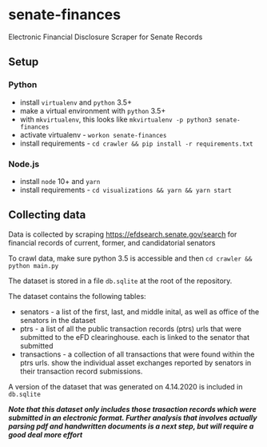 # senate-finances
Electronic Financial Disclosure Scraper for Senate Records

## Setup
### Python
* install `virtualenv` and `python` 3.5+
* make a virtual environment with `python` 3.5+
* with `mkvirtualenv`, this looks like `mkvirtualenv -p python3 senate-finances`
* activate virtualenv - `workon senate-finances`
* install requirements - `cd crawler && pip install -r requirements.txt`

### Node.js
* install `node` 10+ and `yarn`
* install requirements - `cd visualizations && yarn && yarn start`

## Collecting data
Data is collected by scraping https://efdsearch.senate.gov/search
for financial records of current, former, and candidatorial senators

To crawl data, make sure python 3.5 is accessible and then `cd crawler && python main.py`

The dataset is stored in a file `db.sqlite` at the root of the repository.

The dataset contains the following tables:
* senators - a list of the first, last, and middle inital, as well as office of the senators in the dataset
* ptrs - a list of all the public transaction records (ptrs) urls that were submitted to the
eFD clearinghouse. each is linked to the senator that submitted
* transactions - a collection of all transactions that were found within the ptrs urls. show the individual asset exchanges reported by senators in their transaction record submissions.

A version of the dataset that was generated on 4.14.2020 is included in `db.sqlite`

***Note that this dataset only includes those trasaction records which were submitted in an electronic format. Further analysis that involves actually parsing pdf and handwritten documents is a next step, but will require a good deal more effort*** 